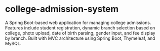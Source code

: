 # college-admission-system
A Spring Boot-based web application for managing college admissions. Features include student registration, dynamic branch selection based on college, photo upload, date of birth parsing, gender input, and fee display by branch. Built with MVC architecture using Spring Boot, Thymeleaf, and MySQL.
